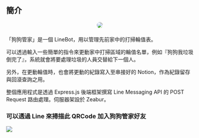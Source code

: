 ## 簡介
<div style="margin-bottom: 20px; display: flex; justify-content: center">
  <img src="https://imgur.com/qMlB1SM.png" style="border-radius: 50%;">
</div>
「狗狗管家」是一個 LineBot，用以管理先前家中的打掃輪值表。

可以透過輸入一些簡單的指令來更動家中打掃區域的輪值名單，例如『狗狗我垃圾倒完了』，系統就會將要處理垃圾的人員交替給下一個人。

另外，在更動輪值時，也會將更動的紀錄寫入至串接好的 Notion，作為紀錄留存與回滾查詢之用。

整個應用程式是透過 Express.js 後端框架撰寫 Line Messaging API 的 POST Request 路由處理。伺服器架設於 Zeabur。


### 可以透過 Line 來掃描此 QRCode 加入狗狗管家好友
![](https://imgur.com/uNXSq6J.png)